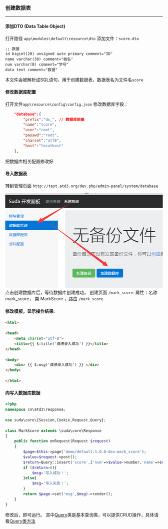 ### 创建数据表

---

#### 添加DTO (Data Table Object)

打开路径 `app\modules\default\resource\dto`
添加文件：`score.dto`
```
;; 数据
id bigint(20) unsigned auto primary comment="ID"
name varchar(30) comment="姓名"
num varchar(8) comment="学号"
data text comment="数据"
```
本文件会被解析成SQL语句，用于创建数据表，数据表名为文件名`score`

#### 修改数据库配置
打开文件`app\resource\config\config.json`
修改数据库字段：
```json
    "database":{
        "prefix":"dx_", // 数据库前缀
        "name":"score",
        "user":"root",
        "passwd":"root",
        "charset":"utf8",
        "host":"localhost"
    },
```
把数据库相关配置修改好

#### 导入数据表
转到管理页面 `http://test.atd3.org/dev.php/admin-panel/system/database`

![创建数据库](img/createdb.png)
点击创建数据库后，等待数据库创建成功，
创建页面 `/mark_score`:
属性：名称 mark_score， 类 MarkScore ，路由 `/mark_score`

#### 修改模板，显示操作结果:
```html
<html>

<head>
    <meta charset="utf-8">
    <title>{{ $:title('成绩录入成功') }}</title>
</head>

<body>
    <div> {{ $:msg('成绩录入成功') }} </div>
</body>

</html>
```

#### 向写入数据库数据
```php
<?php
namespace cn\atd3\response;

use suda\core\{Session,Cookie,Request,Query};

class MarkScore extends \suda\core\Response
{
    public function onRequest(Request $request)
    {
        $page=$this->page('demo/default:1.0.0-dev:mark_score');
        $value=$request->post();
        $return=Query::insert('score',['num'=>$value->number,'name'=>$value->name,'data'=> json_encode($value->data) ]);
        if ($return>0){
            $msg='写入成功！';
        }else{
            $msg='写入失败！';
        }
        return $page->set('msg',$msg)->render();
    }
}
```
修改后，即可运行。
其中[Query](../../core/query.md)类是基本查询类，可以提供CRUD操作，具体请看[Query类方法](../../core/query.md)

